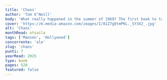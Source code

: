 ```yaml
---
title: 'Chaos'
author: 'Tom O’Neill'
body: 'What really happened in the summer of 1969? The first book to take a critical look at the Manson murders, Chaos follows the investigation from California to Las Vegas, and into the halls of the FBI. The book also includes compelling portraits of the key players in this uniquely American drama, including Manson, his co-defendant Linda Kasabian, and the cops who investigated them. When it was first published in 2019, Chaos quickly became a bestseller. It is the winner of the Goodreads Choice Award for History & Biography.'
cover: 'https://m.media-amazon.com/images/I/81Z7g8tmPKL._SY342_.jpg'
alt: 'Chaos'
monthRead: otsaila
tags: ['Manson', 'Hollywood']
concorrente: 'ale'
slug: 'chaos'
punti: 7
yearRead: 2025
type: book
pages: 520
featured: false
---
```

